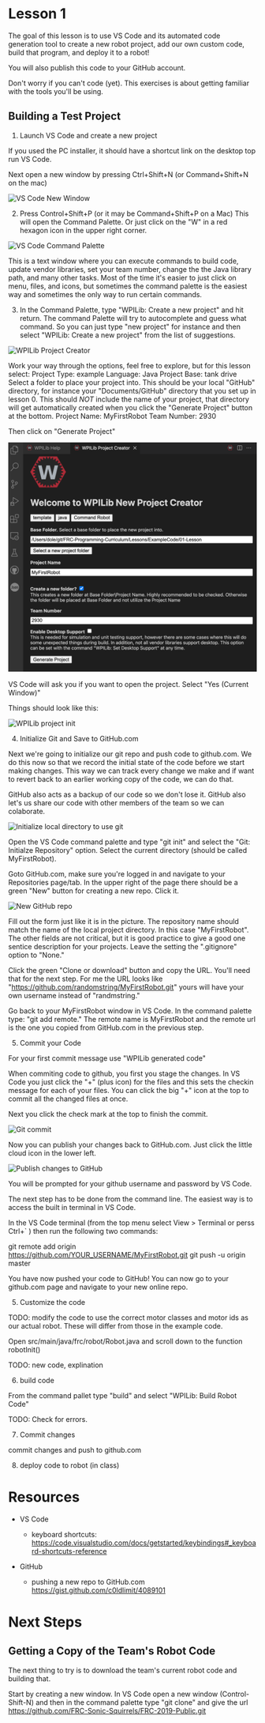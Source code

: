 # Lesson 1

The goal of this lesson is to use VS Code and its automated code
generation tool to create a new robot project, add our own custom
code, build that program, and deploy it to a robot!

You will also publish this code to your GitHub account.

Don't worry if you can't code (yet). This exercises is about getting
familiar with the tools you'll be using.

## Building a Test Project

1. Launch VS Code and create a new project

If you used the PC installer, it should have a shortcut link on the desktop top run VS Code.

Next open a new window by pressing Ctrl+Shift+N (or Command+Shift+N on the mac)

![VS Code New Window](https://raw.githubusercontent.com/randomstring/FRC-Programming-Curriculum/master/Lessons/imgs/VSCode_New_Window.png)

2. Press Control+Shift+P (or it may be Command+Shift+P on a Mac) This will open the Command Palette. Or just click on the "W" in a red hexagon icon in the upper right corner.

![VS Code Command Palette](https://raw.githubusercontent.com/randomstring/FRC-Programming-Curriculum/master/Lessons/imgs/Command_Palette.png)

This is a text window where you can execute commands to build code, update vendor libraries, set your team number, change the the Java library path, and many other tasks. Most of the time it's easier to just click on menu, files, and icons, but sometimes the command palette is the easiest way and sometimes the only way to run certain commands.

3. In the Command Palette, type "WPILib: Create a new project" and hit return.
   The command Palette will try to autocomplete and guess what command. So you can just type "new project" for instance and then select "WPILib: Create a new project" from the list of suggestions.

![WPILib Project Creator](https://raw.githubusercontent.com/randomstring/FRC-Programming-Curriculum/master/Lessons/imgs/WPILib_Project_Creator.png)

Work your way through the options, feel free to explore, but for this lesson select:
  Project Type: example
  Language: Java
  Project Base: tank drive
  Select a folder to place your project into. This should be your local "GitHub" directory, for instance your "Documents/GitHub" directory that you set up in lesson 0. This should *NOT* include the name of your project, that directory will get automatically created when you click the "Generate Project" button at the bottom.
  Project Name: MyFirstRobot
  Team Number: 2930
  
  Then click on "Generate Project"

![WPILib New Project](https://raw.githubusercontent.com/randomstring/FRC-Programming-Curriculum/master/Lessons/imgs/WPILib_New_Project.png)

VS Code will ask you if you want to open the project. Select "Yes (Current Window)"

Things should look like this:

![WPILib project init](https://raw.githubusercontent.com/randomstring/FRC-Programming-Curriculum/master/Lessons/imgs/WPILib_init.png)

4. Initialize Git and Save to GitHub.com

Next we're going to initialize our git repo and push code to github.com. We do this now so that we record the initial state of the code before we start making changes. This way we can track every change we make and if want to revert back to an earlier working copy of the code, we can do that.

GitHub also acts as a backup of our code so we don't lose it. GitHub also let's us share our code with other members of the team so we can colaborate.

![Initialize local directory to use git](https://raw.githubusercontent.com/randomstring/FRC-Programming-Curriculum/master/Lessons/imgs/Git_init.png)

Open the VS Code command palette and type "git init" and select the "Git: Initialze Repository" option. Select the current directory (should be called MyFirstRobot).

Goto GitHub.com, make sure you're logged in and navigate to your Repositories page/tab. In the upper right of the page there should be a green "New" button for creating a new repo. Click it.

![New GitHub repo](https://raw.githubusercontent.com/randomstring/FRC-Programming-Curriculum/master/Lessons/imgs/GitHub_new_repo.png)

Fill out the form just like it is in the picture. The repository name should match the name of the local project directory. In this case "MyFirstRobot". The other fields are not critical, but it is good practice to give a good one sentice description for your projects. Leave the setting the ".gitignore" option to "None."

Click the green "Clone or download" button and copy the URL. You'll need that for the next step. For me the URL looks like "https://github.com/randomstring/MyFirstRobot.git" yours will have your own username instead of "randmstring." 

Go back to your MyFirstRobot window in VS Code. In the command palette type: "git add remote." The remote name is MyFirstRobot and the remote url is the one you copied from GitHub.com in the previous step.

5. Commit your Code

For your first commit message use "WPILib generated code"

When commiting code to github, you first you stage the changes. In VS Code you just click the "+" (plus icon) for the files and this sets the checkin message for each of your files. You can click the big "+" icon at the top to commit all the changed files at once. 

Next you click the check mark at the top to finish the commit. 

![Git commit](https://raw.githubusercontent.com/randomstring/FRC-Programming-Curriculum/master/Lessons/imgs/VSCode_git_commit.png)

Now you can publish your changes back to GitHub.com. Just click the little cloud icon in the lower left.

![Publish changes to GitHub](https://raw.githubusercontent.com/randomstring/FRC-Programming-Curriculum/master/Lessons/imgs/VSCode_git_publish.png)

You will be prompted for your github username and password by VS Code.

The next step has to be done from the command line. The easiest way is to access the built in terminal in VS Code.

In the VS Code terminal (from the top menu select View > Terminal or perss Ctrl+` ) then run the following two commands:

 git remote add origin https://github.com/YOUR_USERNAME/MyFirstRobot.git
 git push -u origin master

You have now pushed your code to GitHub! You can now go to your
github.com page and navigate to your new online repo.

5. Customize the code

TODO: modify the code to use the correct motor classes and motor ids as our actual robot. These will differ from those in the example code.

Open src/main/java/frc/robot/Robot.java and scroll down to the function robotInit()

TODO: new code, explination

6. build code

From the command pallet type "build" and select "WPILib: Build Robot Code"

TODO: Check for errors. 

7. Commit changes

commit changes and push to github.com

8. deploy code to robot (in class)


# Resources

 - VS Code
   + keyboard shortcuts: https://code.visualstudio.com/docs/getstarted/keybindings#_keyboard-shortcuts-reference

 - GitHub
   + pushing a new repo to GitHub.com https://gist.github.com/c0ldlimit/4089101


# Next Steps

## Getting a Copy of the Team's Robot Code

The next thing to try is to download the team's current robot code and
building that.

Start by creating a new window. In VS Code open a new window
(Control-Shift-N) and then in the command palette type "git clone" and
give the url
https://github.com/FRC-Sonic-Squirrels/FRC-2019-Public.git

